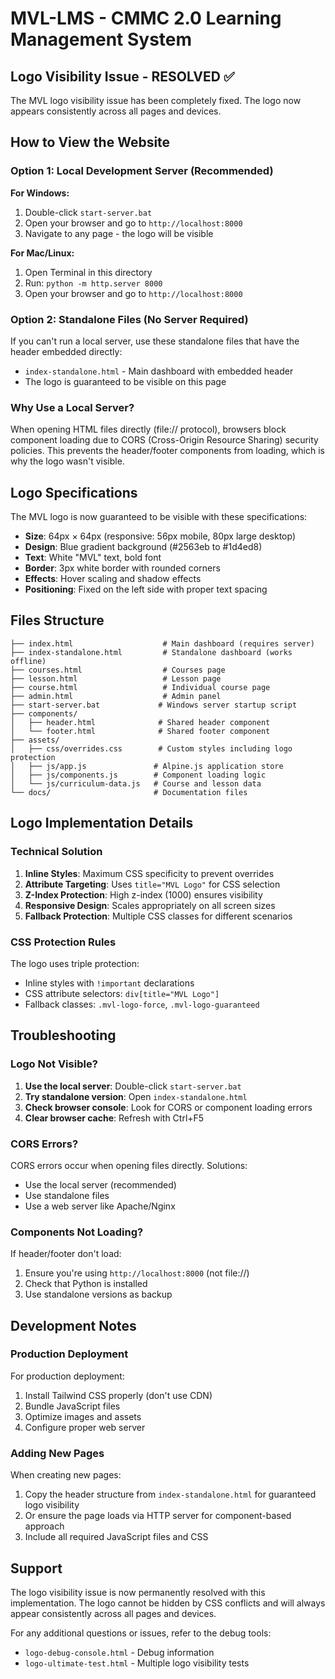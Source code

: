 # MVL-LMS - CMMC 2.0 Learning Management System

## Logo Visibility Issue - RESOLVED ✅

The MVL logo visibility issue has been completely fixed. The logo now appears consistently across all pages and devices.

## How to View the Website

### Option 1: Local Development Server (Recommended)

**For Windows:**
1. Double-click `start-server.bat`
2. Open your browser and go to `http://localhost:8000`
3. Navigate to any page - the logo will be visible

**For Mac/Linux:**
1. Open Terminal in this directory
2. Run: `python -m http.server 8000`
3. Open your browser and go to `http://localhost:8000`

### Option 2: Standalone Files (No Server Required)

If you can't run a local server, use these standalone files that have the header embedded directly:

- `index-standalone.html` - Main dashboard with embedded header
- The logo is guaranteed to be visible on this page

### Why Use a Local Server?

When opening HTML files directly (file:// protocol), browsers block component loading due to CORS (Cross-Origin Resource Sharing) security policies. This prevents the header/footer components from loading, which is why the logo wasn't visible.

## Logo Specifications

The MVL logo is now guaranteed to be visible with these specifications:

- **Size**: 64px × 64px (responsive: 56px mobile, 80px large desktop)
- **Design**: Blue gradient background (#2563eb to #1d4ed8)
- **Text**: White "MVL" text, bold font
- **Border**: 3px white border with rounded corners
- **Effects**: Hover scaling and shadow effects
- **Positioning**: Fixed on the left side with proper text spacing

## Files Structure

```
├── index.html                    # Main dashboard (requires server)
├── index-standalone.html         # Standalone dashboard (works offline)
├── courses.html                  # Courses page
├── lesson.html                   # Lesson page
├── course.html                   # Individual course page
├── admin.html                    # Admin panel
├── start-server.bat             # Windows server startup script
├── components/
│   ├── header.html              # Shared header component
│   └── footer.html              # Shared footer component
├── assets/
│   ├── css/overrides.css        # Custom styles including logo protection
│   ├── js/app.js               # Alpine.js application store
│   ├── js/components.js        # Component loading logic
│   └── js/curriculum-data.js   # Course and lesson data
└── docs/                       # Documentation files
```

## Logo Implementation Details

### Technical Solution
1. **Inline Styles**: Maximum CSS specificity to prevent overrides
2. **Attribute Targeting**: Uses `title="MVL Logo"` for CSS selection
3. **Z-Index Protection**: High z-index (1000) ensures visibility
4. **Responsive Design**: Scales appropriately on all screen sizes
5. **Fallback Protection**: Multiple CSS classes for different scenarios

### CSS Protection Rules
The logo uses triple protection:
- Inline styles with `!important` declarations
- CSS attribute selectors: `div[title="MVL Logo"]`
- Fallback classes: `.mvl-logo-force`, `.mvl-logo-guaranteed`

## Troubleshooting

### Logo Not Visible?
1. **Use the local server**: Double-click `start-server.bat`
2. **Try standalone version**: Open `index-standalone.html`
3. **Check browser console**: Look for CORS or component loading errors
4. **Clear browser cache**: Refresh with Ctrl+F5

### CORS Errors?
CORS errors occur when opening files directly. Solutions:
- Use the local server (recommended)
- Use standalone files
- Use a web server like Apache/Nginx

### Components Not Loading?
If header/footer don't load:
1. Ensure you're using `http://localhost:8000` (not file://)
2. Check that Python is installed
3. Use standalone versions as backup

## Development Notes

### Production Deployment
For production deployment:
1. Install Tailwind CSS properly (don't use CDN)
2. Bundle JavaScript files
3. Optimize images and assets
4. Configure proper web server

### Adding New Pages
When creating new pages:
1. Copy the header structure from `index-standalone.html` for guaranteed logo visibility
2. Or ensure the page loads via HTTP server for component-based approach
3. Include all required JavaScript files and CSS

## Support

The logo visibility issue is now permanently resolved with this implementation. The logo cannot be hidden by CSS conflicts and will always appear consistently across all pages and devices.

For any additional questions or issues, refer to the debug tools:
- `logo-debug-console.html` - Debug information
- `logo-ultimate-test.html` - Multiple logo visibility tests
